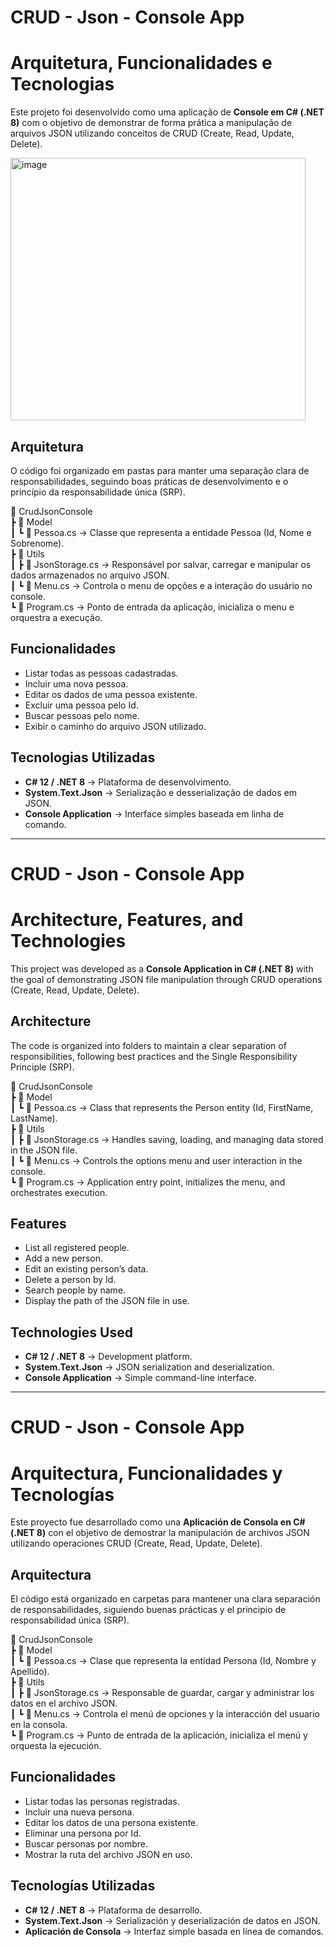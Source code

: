 # CRUD - Json - Console App

# Arquitetura, Funcionalidades e Tecnologias

Este projeto foi desenvolvido como uma aplicação de **Console em C# (.NET 8)** com o objetivo de demonstrar de forma prática a manipulação de arquivos JSON utilizando conceitos de CRUD (Create, Read, Update, Delete).  

<img width="472" height="420" alt="image" src="https://github.com/user-attachments/assets/0e7446a5-b3fe-4f4d-bff9-c2e3cb39e329" />


## Arquitetura

O código foi organizado em pastas para manter uma separação clara de responsabilidades, seguindo boas práticas de desenvolvimento e o princípio da responsabilidade única (SRP).  

📂 CrudJsonConsole  
 ┣ 📂 Model  
 ┃ ┗ 📜 Pessoa.cs → Classe que representa a entidade Pessoa (Id, Nome e Sobrenome).  
 ┣ 📂 Utils  
 ┃ ┣ 📜 JsonStorage.cs → Responsável por salvar, carregar e manipular os dados armazenados no arquivo JSON.  
 ┃ ┗ 📜 Menu.cs → Controla o menu de opções e a interação do usuário no console.  
 ┗ 📜 Program.cs → Ponto de entrada da aplicação, inicializa o menu e orquestra a execução.  

## Funcionalidades

- Listar todas as pessoas cadastradas.  
- Incluir uma nova pessoa.  
- Editar os dados de uma pessoa existente.  
- Excluir uma pessoa pelo Id.  
- Buscar pessoas pelo nome.  
- Exibir o caminho do arquivo JSON utilizado.  

## Tecnologias Utilizadas

- **C# 12 / .NET 8** → Plataforma de desenvolvimento.  
- **System.Text.Json** → Serialização e desserialização de dados em JSON.  
- **Console Application** → Interface simples baseada em linha de comando.  

---
# CRUD - Json - Console App

# Architecture, Features, and Technologies

This project was developed as a **Console Application in C# (.NET 8)** with the goal of demonstrating JSON file manipulation through CRUD operations (Create, Read, Update, Delete).  

## Architecture

The code is organized into folders to maintain a clear separation of responsibilities, following best practices and the Single Responsibility Principle (SRP).  

📂 CrudJsonConsole  
 ┣ 📂 Model  
 ┃ ┗ 📜 Pessoa.cs → Class that represents the Person entity (Id, FirstName, LastName).  
 ┣ 📂 Utils  
 ┃ ┣ 📜 JsonStorage.cs → Handles saving, loading, and managing data stored in the JSON file.  
 ┃ ┗ 📜 Menu.cs → Controls the options menu and user interaction in the console.  
 ┗ 📜 Program.cs → Application entry point, initializes the menu, and orchestrates execution.  

## Features

- List all registered people.  
- Add a new person.  
- Edit an existing person’s data.  
- Delete a person by Id.  
- Search people by name.  
- Display the path of the JSON file in use.  

## Technologies Used

- **C# 12 / .NET 8** → Development platform.  
- **System.Text.Json** → JSON serialization and deserialization.  
- **Console Application** → Simple command-line interface.  

---
# CRUD - Json - Console App

# Arquitectura, Funcionalidades y Tecnologías

Este proyecto fue desarrollado como una **Aplicación de Consola en C# (.NET 8)** con el objetivo de demostrar la manipulación de archivos JSON utilizando operaciones CRUD (Create, Read, Update, Delete).  

## Arquitectura

El código está organizado en carpetas para mantener una clara separación de responsabilidades, siguiendo buenas prácticas y el principio de responsabilidad única (SRP).  

📂 CrudJsonConsole  
 ┣ 📂 Model  
 ┃ ┗ 📜 Pessoa.cs → Clase que representa la entidad Persona (Id, Nombre y Apellido).  
 ┣ 📂 Utils  
 ┃ ┣ 📜 JsonStorage.cs → Responsable de guardar, cargar y administrar los datos en el archivo JSON.  
 ┃ ┗ 📜 Menu.cs → Controla el menú de opciones y la interacción del usuario en la consola.  
 ┗ 📜 Program.cs → Punto de entrada de la aplicación, inicializa el menú y orquesta la ejecución.  

## Funcionalidades

- Listar todas las personas registradas.  
- Incluir una nueva persona.  
- Editar los datos de una persona existente.  
- Eliminar una persona por Id.  
- Buscar personas por nombre.  
- Mostrar la ruta del archivo JSON en uso.  

## Tecnologías Utilizadas

- **C# 12 / .NET 8** → Plataforma de desarrollo.  
- **System.Text.Json** → Serialización y deserialización de datos en JSON.  
- **Aplicación de Consola** → Interfaz simple basada en línea de comandos.  
